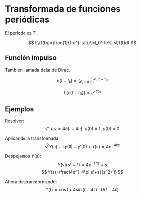 # Transformada de funciones periódicas
El período es $T$.

$$
L\{f(t)\}=\frac{1}{1-e^{-sT}}\int_0^Te^{-st}f(t)dt
$$

## Función Impulso
También llamada delta de Dirac.

$$
\delta(t-t_0)=\{^{\infty,\ t=t_0}_{0,\ t\ne t_0}
$$

$$
L\{\delta(t-t_0)\}=e^{-st_0}
$$

## Ejemplos
Resolver:
$$
y''+y=4\delta(t-4\pi),\ y(0)=1,\ y(0)=0
$$

Aplicando la transformada:
$$
s^2Y(s)-sy(0)-y'(0)+Y(s)=4e^{-4\pi s}
$$

Despejamos $Y(s)$:
$$
Y(s)(s^2+1)=4e^{-4\pi s}+s
$$
$$
Y(s)=\frac{4e^{-4\pi s}+s}{s^2+1}
$$

Ahora destransformando:
$$
Y(t)=\cos t+4\sin(t-4\pi)\cdot U(t-4\pi)
$$
